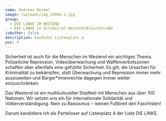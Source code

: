 ```yaml
---
name: Andreas Heimel
image: /uploads/img_1999a-1.jpg
group:
  - DIE LINKE IM WESTEND
  - DIE LINKE im Ortsbeirat Westend/Bleichstraße
isAuthor: false
description: Kandidat Listenplatz $
pos: 4
---
```

Sicherheit ist auch für die Menschen im Westend ein wichtiges Thema. Polizeiliche Repression, Videoüberwachung und Waffenverbotszonen schaffen aber allenfalls eine gefühlte Sicherheit. Es gilt, die Ursachen für Kriminalität zu bekämpfen, statt Überwachung und Repression immer mehr auszuweiten und Bürger*innenrechte dagegen immer weiter einzuschränken.

[](<>)Das Westend ist ein multikultureller Stadtteil mit Menschen aus über 100 Nationen. Wir setzen uns ein für internationale Solidarität und Völkerverständigung. Nein zu Rassismus ─ keinen Fußbreit den Faschisten!

Darum kandidiere ich als Parteiloser auf Listenplatz 4 der Liste DIE LINKE.